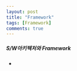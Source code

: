 ```yaml
---
layout: post
title: "Framework"
tags: [Framework]
comments: true
---
```


##### S/W아키텍처와 Framework
 * 
